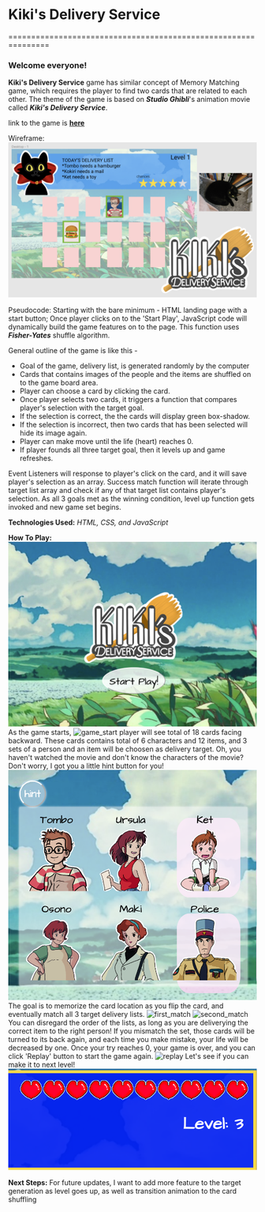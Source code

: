# Kiki's Delivery Service
===============================================================
### Welcome everyone!
**Kiki's Delivery Service** game has similar concept of Memory Matching game, which requires the player to find two cards that are related to each other. The theme of the game is based on _**Studio Ghibli**_'s animation movie called _**Kiki's Delivery Service**_. 

link to the game is **[here](https://bosunkim92.github.io/kikis-delivery-game)**

Wireframe:
![Figma_wireframe](./img/figma.png)

Pseudocode:
Starting with the bare minimum - HTML landing page with a start button;
Once player clicks on to the 'Start Play', JavaScript code will dynamically build the game features on to the page.
This function uses _**Fisher-Yates**_ shuffle algorithm.

General outline of the game is like this -
* Goal of the game, delivery list, is generated randomly by the computer
* Cards that contains images of the people and the items are shuffled on to the game board area.
* Player can choose a card by clicking the card.
* Once player selects two cards, it triggers a function that compares player's selection with the target goal.
* If the selection is correct, the the cards will display green box-shadow.
* If the selection is  incorrect, then two cards that has been selected will hide its image again.
* Player can make move until the life (heart) reaches 0. 
* If player founds all three target goal, then it levels up and game refreshes.

Event Listeners will response to player's click on the card, and it will save player's selection as an array.
Success match function will iterate through target list array and check if any of that target list contains player's selection. 
As all 3 goals met as the winning condition, level up function gets invoked and new game set begins. 

**Technologies Used:** _HTML, CSS, and JavaScript_

**How To Play:**
![landing_page](./img/landing.png)
As the game starts, 
![game_start](./img/game_start.png)
player will see total of 18 cards facing backward.
These cards contains total of 6 characters and 12 items, and 3 sets of a person and an item will be choosen as delivery target.
Oh, you haven't watched the movie and don't know the characters of the movie? Don't worry, I got you a little hint button for you!
![hint](./img/hint.png)
The goal is to memorize the card location as you flip the card, and eventually match all 3 target delivery lists.
![first_match](./img/first_match.png)
![second_match](./img/second-match.png)
You can disregard the order of the lists, as long as you are deliverying the correct item to the right person!
If you mismatch the set, those cards will be turned to its back again, and each time you make mistake, your life will be decreased by one. 
Once your try reaches 0, your game is over, and you can click 'Replay' button to start the game again.
![replay](./img/replay.png)
Let's see if you can make it to next level!
![levelup](./img/levelup.png)

**Next Steps:**
For future updates, I want to add more feature to the target generation as level goes up, as well as transition animation to the card shuffling  